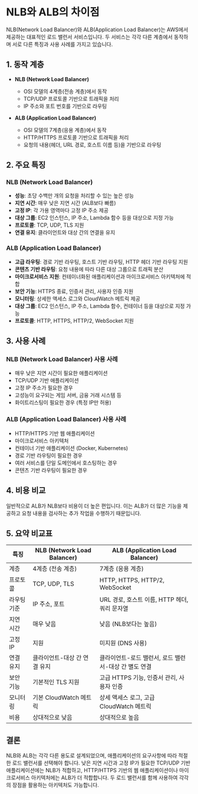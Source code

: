 # NLB와 ALB의 차이점

NLB(Network Load Balancer)와 ALB(Application Load Balancer)는 AWS에서 제공하는 대표적인 로드 밸런서 서비스입니다. 두 서비스는 각각 다른 계층에서 동작하며 서로 다른 특징과 사용 사례를 가지고 있습니다.

## 1. 동작 계층

- **NLB (Network Load Balancer)**
  - OSI 모델의 4계층(전송 계층)에서 동작
  - TCP/UDP 프로토콜 기반으로 트래픽을 처리
  - IP 주소와 포트 번호를 기반으로 라우팅

- **ALB (Application Load Balancer)**
  - OSI 모델의 7계층(응용 계층)에서 동작
  - HTTP/HTTPS 프로토콜 기반으로 트래픽을 처리
  - 요청의 내용(헤더, URL 경로, 호스트 이름 등)을 기반으로 라우팅

## 2. 주요 특징

### NLB (Network Load Balancer)
- **성능**: 초당 수백만 개의 요청을 처리할 수 있는 높은 성능
- **지연 시간**: 매우 낮은 지연 시간 (ALB보다 빠름)
- **고정 IP**: 각 가용 영역마다 고정 IP 주소 제공
- **대상 그룹**: EC2 인스턴스, IP 주소, Lambda 함수 등을 대상으로 지정 가능
- **프로토콜**: TCP, UDP, TLS 지원
- **연결 유지**: 클라이언트와 대상 간의 연결을 유지

### ALB (Application Load Balancer)
- **고급 라우팅**: 경로 기반 라우팅, 호스트 기반 라우팅, HTTP 헤더 기반 라우팅 지원
- **콘텐츠 기반 라우팅**: 요청 내용에 따라 다른 대상 그룹으로 트래픽 분산
- **마이크로서비스 지원**: 컨테이너화된 애플리케이션과 마이크로서비스 아키텍처에 적합
- **보안 기능**: HTTPS 종료, 인증서 관리, 사용자 인증 지원
- **모니터링**: 상세한 액세스 로그와 CloudWatch 메트릭 제공
- **대상 그룹**: EC2 인스턴스, IP 주소, Lambda 함수, 컨테이너 등을 대상으로 지정 가능
- **프로토콜**: HTTP, HTTPS, HTTP/2, WebSocket 지원

## 3. 사용 사례

### NLB (Network Load Balancer) 사용 사례
- 매우 낮은 지연 시간이 필요한 애플리케이션
- TCP/UDP 기반 애플리케이션
- 고정 IP 주소가 필요한 경우
- 고성능이 요구되는 게임 서버, 금융 거래 시스템 등
- 화이트리스팅이 필요한 경우 (특정 IP만 허용)

### ALB (Application Load Balancer) 사용 사례
- HTTP/HTTPS 기반 웹 애플리케이션
- 마이크로서비스 아키텍처
- 컨테이너 기반 애플리케이션 (Docker, Kubernetes)
- 경로 기반 라우팅이 필요한 경우
- 여러 서비스를 단일 도메인에서 호스팅하는 경우
- 콘텐츠 기반 라우팅이 필요한 경우

## 4. 비용 비교

일반적으로 ALB가 NLB보다 비용이 더 높은 편입니다. 이는 ALB가 더 많은 기능을 제공하고 요청 내용을 검사하는 추가 작업을 수행하기 때문입니다.

## 5. 요약 비교표

| 특징 | NLB (Network Load Balancer) | ALB (Application Load Balancer) |
|------|---------------------------|--------------------------------|
| 계층 | 4계층 (전송 계층) | 7계층 (응용 계층) |
| 프로토콜 | TCP, UDP, TLS | HTTP, HTTPS, HTTP/2, WebSocket |
| 라우팅 기준 | IP 주소, 포트 | URL 경로, 호스트 이름, HTTP 헤더, 쿼리 문자열 |
| 지연 시간 | 매우 낮음 | 낮음 (NLB보다는 높음) |
| 고정 IP | 지원 | 미지원 (DNS 사용) |
| 연결 유지 | 클라이언트-대상 간 연결 유지 | 클라이언트-로드 밸런서, 로드 밸런서-대상 간 별도 연결 |
| 보안 기능 | 기본적인 TLS 지원 | 고급 HTTPS 기능, 인증서 관리, 사용자 인증 |
| 모니터링 | 기본 CloudWatch 메트릭 | 상세 액세스 로그, 고급 CloudWatch 메트릭 |
| 비용 | 상대적으로 낮음 | 상대적으로 높음 |

## 결론

NLB와 ALB는 각각 다른 용도로 설계되었으며, 애플리케이션의 요구사항에 따라 적절한 로드 밸런서를 선택해야 합니다. 낮은 지연 시간과 고정 IP가 필요한 TCP/UDP 기반 애플리케이션에는 NLB가 적합하고, HTTP/HTTPS 기반의 웹 애플리케이션이나 마이크로서비스 아키텍처에는 ALB가 더 적합합니다. 두 로드 밸런서를 함께 사용하여 각각의 장점을 활용하는 아키텍처도 가능합니다.